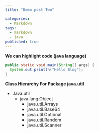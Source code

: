 ```yaml
---
title: "Demo post Two"

categories:
  - Markdown
tags:
  - markdown
  - java
published: true
---
```


**We can highlight code (java language)**

```java
public static void main(String[] args) {
  System.out.println("Hello Blog");
}
```

**Class Hierarchy For Package java.util**

- Java.util
  - java.lang.Object
    - java.util.Arrays
    - java.util.Base64
    - java.util.Optional<T>
    - java.util.Random
    - java.util.Scanner
